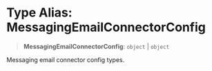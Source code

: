 # Type Alias: MessagingEmailConnectorConfig

> **MessagingEmailConnectorConfig**: `object` \| `object`

Messaging email connector config types.
